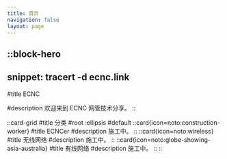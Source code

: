 ```yaml
---
title: 首页
navigation: false
layout: page
---
```


::block-hero
---
snippet: tracert -d ecnc.link
---

#title
ECNC

#description
欢迎来到 ECNC 网管技术分享。
::

::card-grid
#title
分类
#root
:ellipsis
#default
  ::card{icon=noto:construction-worker}
  #title
  ECNCer
  #description
  施工中。
  ::
  ::card{icon=noto:wireless}
  #title
  无线网络
  #description
  施工中。
  ::
  ::card{icon=noto:globe-showing-asia-australia}
  #title
  有线网络
  #description
  施工中。
  ::
::
